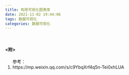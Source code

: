 ```yaml
---
title: 构思可视化图表库
date: 2021-11-02 19:44:06
tags: 数据可视化
categories: 数据可视化
---
```


<h4 style="margin-top:50px;"><附></h4>
<ol>参考：
  <li>https://mp.weixin.qq.com/s/c9YbqXrf4q5n-Tei0xhLUA</li>
</ol>
